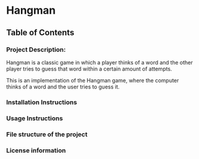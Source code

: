 # Hangman

## Table of Contents

### Project Description:
Hangman is a classic game in which a player thinks of a word and the other player tries to guess that word within a certain amount of attempts.

This is an implementation of the Hangman game, where the computer thinks of a word and the user tries to guess it. 

### Installation Instructions


### Usage Instructions


### File structure of the project


### License information
